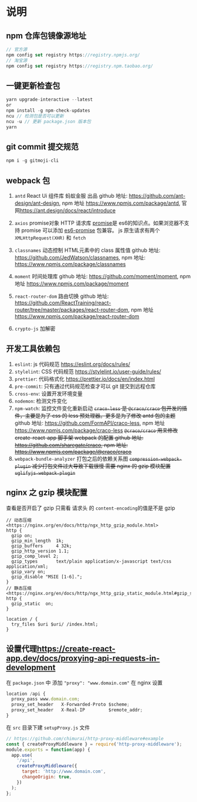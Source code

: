 # 说明

## npm 仓库包镜像源地址

```js
// 官方源
npm config set registry https://registry.npmjs.org/
// 淘宝源
npm config set registry https://registry.npm.taobao.org/
```

## 一键更新检查包

```js
yarn upgrade-interactive --latest
or
npm install -g npm-check-updates
ncu // 检测包是否可以更新
ncu -u // 更新 package.json 版本包
yarn
```

## git commit 提交规范

```js
npm i -g gitmoji-cli
```

## webpack 包

1. `antd` React Ui 组件库 蚂蚁金服 出品
  github 地址: <https://github.com/ant-design/ant-design>, npm 地址 <https://www.npmjs.com/package/antd>,
  官网<https://ant.design/docs/react/introduce>

1. `axios` promise对象 HTTP 请求库 [promise](https://developer.mozilla.org/en-US/docs/Web/JavaScript/Reference/Global_Objects/Promise)是 es6的知识点。如果浏览器不支持 promise 可以添加 [es6-promise](https://www.npmjs.com/package/es6-promise) 包兼容。 js 原生请求有两个 `XMLHttpRequest(XHR)` 和 `fetch`

1. `classnames` 动态控制 HTML元素中的 class 属性值
  github 地址: <https://github.com/JedWatson/classnames>, npm 地址: <https://www.npmjs.com/package/classnames>

1. `moment` 时间处理库
  github 地址: <https://github.com/moment/moment>, npm 地址 <https://www.npmjs.com/package/moment>

1. `react-router-dom` 路由切换
  github 地址: <https://github.com/ReactTraining/react-router/tree/master/packages/react-router-dom>, npm 地址 <https://www.npmjs.com/package/react-router-dom>

1. `crypto-js` 加解密

## 开发工具依赖包

1. `eslint`: js 代码规范 <https://eslint.org/docs/rules/>
1. `stylelint`: CSS 代码规范 <https://stylelint.io/user-guide/rules/>
1. `prettier`: 代码格式化 <https://prettier.io/docs/en/index.html>
1. `pre-commit`: 只有通过代码规范检查才可以 git 提交到远程仓库
1. `cross-env`: 设置开发环境变量
1. `nodemon`: 检测文件变化
1. `npm-watch`: 监控文件变化重新启动
~~`craco-less` 是 `@craco/craco` 包开发的插件，主要是为了 css 的 less 预处理器。更多是为了修改 antd 包的主题~~
  github 地址: <https://github.com/FormAPI/craco-less>, npm 地址 <https://www.npmjs.com/package/craco-less>
~~`@craco/craco` 用来修改 create-react-app 脚手架  webpack 的配置
  github 地址: <https://github.com/sharegate/craco>, npm 地址: <https://www.npmjs.com/package/@craco/craco>~~
1. `webpack-bundle-analyzer` 打包之后的依赖关系图
~~`compression-webpack-plugin` 减少打包文件过大导致下载很慢 需要 nginx 的 gzip 模块配置~~
~~`uglifyjs-webpack-plugin`~~

## nginx 之 gzip 模块配置

查看是否开启了 gzip 只需看 请求头 的 `content-encoding`的值是不是 gzip

```nginx
// 动态压缩
<https://nginx.org/en/docs/http/ngx_http_gzip_module.html>
http {
  gzip on;
  gzip_min_length  1k;
  gzip_buffers     4 32k;
  gzip_http_version 1.1;
  gzip_comp_level 2;
  gzip_types       text/plain application/x-javascript text/css application/xml;
  gzip_vary on;
  gzip_disable "MSIE [1-6].";
}
// 静态压缩
<https://nginx.org/en/docs/http/ngx_http_gzip_static_module.html#gzip_static>
http {
  gzip_static  on;
}

location / {
  try_files $uri $uri/ /index.html;
}
```

## 设置代理<https://create-react-app.dev/docs/proxying-api-requests-in-development>

在 `package.json` 中 添加 `"proxy": "www.domain.com"`
在 nginx 设置

```js
location /api {
  proxy_pass www.domain.com;
  proxy_set_header   X-Forwarded-Proto $scheme;
  proxy_set_header   X-Real-IP         $remote_addr;
}
```

在 `src` 目录下建 `setupProxy.js` 文件

```js
// https://github.com/chimurai/http-proxy-middleware#example
const { createProxyMiddleware } = require('http-proxy-middleware');
module.exports = function(app) {
  app.use(
    '/api',
    createProxyMiddleware({
      target: 'http://www.domain.com',
      changeOrigin: true,
    })
  );
};
```
